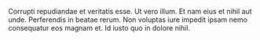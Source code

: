 Corrupti repudiandae et veritatis esse. Ut vero illum. Et nam eius et nihil aut unde. Perferendis in beatae rerum. Non voluptas iure impedit ipsam nemo consequatur eos magnam et. Id iusto quo in dolore nihil.